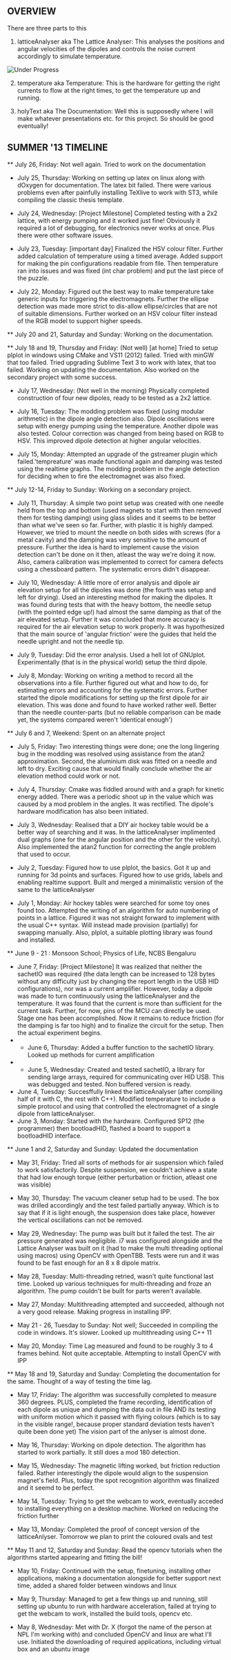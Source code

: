 OVERVIEW
--

There are three parts to this

1. latticeAnalyser aka The Lattice Analyser: This analyses the positions and angular velocities of the dipoles and controls the noise current accordingly to simulate temperature.

![Under Progress](latticeAnalyser/screenshots/snapshot12.png "All basic functionalities implemented")

2. temperature aka Temperature: This is the hardware for getting the right currents to flow at the right times, to get the temperature up and running.

3. holyText aka The Documentation: Well this is supposedly where I will make whatever presentations etc. for this project. So should be good eventually!


SUMMER '13 TIMELINE
--

** July 26, Friday: Not well again. Tried to work on the documentation

* July 25, Thursday: Working on setting up latex on linux along with dOxygen for documentation. The latex bit failed. There were various problems even after painfully installing TeXlive to work with ST3, while compiling the classic thesis template.

* July 24, Wednesday: [Project Milestone] Completed testing with a 2x2 lattice, with energy pumping and it worked just fine! Obviously it required a lot of debugging, for electronics never works at once. Plus there were other software issues.

* July 23, Tuesday: [important day] Finalized the HSV colour filter.  Further added calculation of temperature using a timed average. Added support for making the pin configurations readable from file. Then temperature ran into issues and was fixed (int char problem) and put the last piece of the puzzle.

* July 22, Monday: Figured out the best way to make temperature take generic inputs for triggering the electromagnets. Further the ellipse detection was made more strict to dis-allow ellipse/circles that are not of suitable dimensions. Further worked on an HSV colour filter instead of the RGB model to support higher speeds.

** July 20 and 21, Saturday and Sunday: Working on the documentation.

** July 18 and 19, Thursday and Friday: (Not well) [at home] Tried to setup plplot in windows using CMake and VS11 (2012) failed. Tried with minGW that too failed. Tried upgrading Sublime Text 3 to work with latex, that too failed. Working on updating the documentation. Also worked on the secondary project with some success.

* July 17, Wednesday: (Not well in the morning) Physically completed construction of four new dipoles, ready to be tested as a 2x2 lattice.

* July 16, Tuesday: The modding problem was fixed (using modular arithmetic) in the dipole angle detection also. Dipole oscillations were setup with energy pumping using the temperature. Another dipole was also tested. Colour correction was changed from being based on RGB to HSV. This improved dipole detection at higher angular velocities.

* July 15, Monday: Attempted an upgrade of the gstreamer plugin which failed.'tempreature' was made functional again and damping was tested using the realtime graphs. The modding problem in the angle detection for deciding when to fire the electromagnet was also fixed.

** July 12-14, Friday to Sunday: Working on a secondary project.

* July 11, Thursday: A simple two point setup was created with one needle held from the top and bottom (used magnets to start with then removed them for testing damping) using glass slides and it seems to be better than what we've seen so far. Further, with plastic it is highly damped.  However, we tried to mount the needle on both sides with screws (for a metal cavity) and the damping was very sensitive to the amount of pressure. Further the idea is hard to implement cause the vision detection can't be done on it then, atleast the way we're doing it now. Also, camera calibration was implemented to correct for camera defects using a chessboard pattern. The systematic errors didn't disappear.

* July 10, Wednesday: A little more of error analysis and dipole air elevation setup for all the dipoles was done (the fourth was setup and left for drying). Used an interesting method for making the dipoles. It was found during tests that with the heavy bottom, the needle setup (with the pointed edge up!) had almost the same damping as that of the air elevated setup. Further it was concluded that more accuracy is required for the air elevation setup to work properly. It was hypothesized that the main source of 'angular friction' were the guides that held the needle upright and not the needle tip.

* July 9, Tuesday: Did the error analysis. Used a hell lot of GNUplot. Experimentally (that is in the physical world) setup the third dipole.

* July 8, Monday: Working on writing a method to record all the observations into a file. Further figured out what and how to do, for estimating errors and accounting for the systematic errors. Further started the dipole modifications for setting up the first dipole for air elevation. This was done and found to have worked rather well. Better than the needle counter-parts (but no reliable comparison can be made yet, the systems compared weren't 'identical enough')

** July 6 and 7, Weekend: Spent on an alternate project

* July 5, Friday: Two interesting things were done; one the long lingering bug in the modding was resolved using assistance from the atan2 approximation. Second, the aluminium disk was fitted on a needle and left to dry. Exciting cause that would finally conclude whether the air elevation method could work or not.

* July 4, Thursday: Cmake was fiddled around with and a graph for kinetic energy added. There was a periodic shoot up in the value which was caused by a mod problem in the angles. It was rectified. The dipole's hardware modification has also been initiated.

* July 3, Wednesday: Realised that a DIY air hockey table would be a better way of searching and it was. In the latticeAnalyser implimented dual graphs (one for the angular position and the other for the velocity). Also implemented the atan2 function for correcting the angle problem that used to occur.

* July 2, Tuesday: Figured how to use plplot, the basics. Got it up and running for 3d points and surfaces. Figured how to use grids, labels and enabling realtime support. Built and merged a minimalistic version of the same to the latticeAnalyser

* July 1, Monday: Air hockey tables were searched for some toy ones found too. Attempted the writing of an algorithm for auto numbering of points in a lattice. Figured it was not straight forward to implement with the usual C++ syntax. Will instead made provision (partially) for swapping manually. Also, plplot, a suitable plotting library was found and installed.

** June 9 - 21 : Monsoon School; Physics of Life, NCBS Bengaluru

* June 7, Friday: [Project Milestone] It was realized that neither the sachetIO was required (the data length can be increased to 128 bytes without any difficulty just by changing the report length in the USB HID configurations), nor was a current amplifier. However, today a dipole was made to turn continuously using the latticeAnalyser and the temperature. It was found that the current is more than sufficient for the current task. Further, for now, pins of the MCU can directly be used. Stage one has been accomplished. Now it remains to reduce friction (for the damping is far too high) and to finalize the circuit for the setup. Then the actual experiment begins.
* * June 6, Thursday: Added a buffer function to the sachetIO library. Looked up methods for current amplification
* * June 5, Wednesday: Created and tested sachetIO, a library for sending large arrays, required for communicating over HID USB. This was debugged and tested. Non buffered version is ready.
* June 4, Tuesday: Succesffully linked the latticeAnalyser (after compiling half of it with C, the rest with C++). Modified temperature to include a simple protocol and using that controlled the electromagnet of a single dipole from latticeAnalyser.
* June 3, Monday: Started with the hardware. Configured SP12 (the programmer) then bootloadHID, flashed a board to support a bootloadHID interface.

** June 1 and 2, Saturday and Sunday: Updated the documentation

* May 31, Friday: Tried all sorts of methods for air suspension which failed to work satisfactorily. Despite suspension, we couldn't achieve a state that had low enough torque (either perturbation or friction, atleast one was visible)
* May 30, Thursday: The vacuum cleaner setup had to be used. The box was drilled accordingly and the test failed partially anyway. Which is to say that if it is light enough, the suspension does take place, however the vertical oscillations can not be removed.
* May 29, Wednesday: The pump was built but it failed the test. The air pressure generated was negligible. i7 was configured alongside and the Lattice Analyser was built on it (had to make the multi threading optional using macros) using OpenCV with OpenTBB. Tests were run and it was found to be fast enough for an 8 x 8 dipole matrix.
* May 28, Tuesday: Multi-threading retried, wasn't quite functional last time. Looked up various techniques for multi-threading and froze an algorithm. The pump couldn't be built for parts weren't available.
* May 27, Monday: Multithreading attempted and succeeded, although not a very good release. Making progress in installing IPP.

* May 21 - 26, Tuesday to Sunday: Not well; Succeeded in compiling the code in windows. It's slower. Looked up multithreading using C++ 11

* May 20, Monday: Time Lag measured and found to be roughly 3 to 4 frames behind. Not quite acceptable. Attempting to install OpenCV with IPP

** May 18 and 19, Saturday and Sunday: Completing the documentation for the same. Thought of a way of testing the time lag.

* May 17, Friday: The algorithm was successfully completed to measure 360 degrees. PLUS, completed the frame recording, identification of each dipole as unique and dumping the data out in file AND its testing with uniform motion which it passed with flying colours (which is to say in the visible range!, because proper standard deviation tests haven't quite been done yet) The vision part of the anlyser is almost done.

* May 16, Thursday: Working on dipole detection. The algorithm has started to work partially. It still does a mod 180 detection.

* May 15, Wednesday: The magnetic lifting worked, but friction reduction failed. Rather interestingly the dipole would align to the suspension magnet's field. Plus, today the spot recognition algorithm was finalized and it seemd to be perfect.

* May 14, Tuesday: Trying to get the webcam to work, eventually acceded to installing everything on a desktop machine. Worked on reducing the friction further

* May 13, Monday: Completed the proof of concept version of the latticeAnlyser. Tomorrow we plan to print the coloured ovals and test

** May 11 and 12, Saturday and Sunday: Read the opencv tutorials when the algorithms started appearing and fitting the bill!

* May 10, Friday: Continued with the setup, finetuning, installing other applications, making a documentation alongside for better support next time, added a shared folder between windows and linux

* May 9, Thursday: Managed to get a few things up and running, still setting up ubuntu to run with hardware acceleration, failed at trying to get the webcam to work, installed the build tools, opencv etc.

* May 8, Wednesday: Met with Dr. X (forgot the name of the person at NPL I'm working with) and concluded OpenCV and linux are what I'll use. Initiated the downloading of required applications, including virtual box and an ubuntu image
